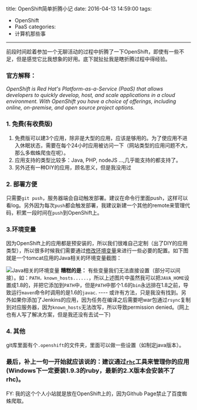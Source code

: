 title: OpenShift简单折腾小记
date: 2016-04-13 14:59:00
tags:
 - OpenShift
 - PaaS
categories:
  - 计算机那些事
---
前段时间趁着参加一个无聊活动的过程中折腾了一下OpenShift，即使有一些不足，但是感觉它比我想象的好用。底下就扯扯我是瞎折腾过程中得经验。

<!-- more -->
### 官方解释：
*OpenShift is Red Hat's Platform-as-a-Service (PaaS) that allows developers to quickly develop, host, and scale applications in a cloud environment. With OpenShift you have a choice of offerings, including online, on-premise, and open source project options.*

### 1. 免费(有收费版)
1. 免费版可以建3个应用，除非是大型的应用，应该是够用的。为了使应用不进入休眠状态，需要在每个24小时应用被访问一下（网站类型的应用问题不大，那么多蜘蛛爬虫在呢）。
2. 应用支持的类型比较多：Java, PHP, nodeJS ...,几乎能支持的都支持了。
3. 另外还有一种DIY的应用，顾名思义，但是我没用过

### 2. 部署方便
只需要`git push`，服务器端会自动触发部署。建议在命令行里面push，这样可以看log。另外因为每次`push`都会触发部署，我建议新建一个其他的remote来管理代码，积累一段时间在`push`到OpenShift上。

### 3.环境变量
因为OpenShift上的应用都是预安装的，所以我们很难自己定制（出了DIY的应用类型），所以很多时候我们需要通过[修改环境变量](https://developers.openshift.com/managing-your-applications/environment-variables.html)来进行一些必要的配置。如下图就是一个tomcat应用的Java相关的环境变量截图：

![Java相关的环境变量](https://dn-myblog.qbox.me/img/blog/openshift_java_env_vars.png "Java相关的环境变量")
**糟糕的是：** 有些变量我们无法直接设置（部分可以间接）。如：`PATH，known_hosts......`，所以上述图片中虽然我可以把`JAVA_HOME`设置成1.8的，并把它添加到`PATH`中，但是`PATH`中那个1.6的`bin`永远排在1.8之前，导致运行`maven`命令时调用的是1.6的`javac`. ---- 或许有方法，只是我没有找到。另外如果你添加了Jenkins的应用，因为任务在编译之后需要吧war包通过`rsync`复制到对应服务器，因为`known_hosts`无法改写，所以导致permission denied。(网上也有人写了解决方案，但是我还没有去试一下)

### 4. 其他
git库里面有个`.openshift`的文件夹，里面可以做一些设置（如制定java版本）。

### 最后，补上一句一开始就应该说的：建议通过[`rhc`](https://developers.openshift.com/managing-your-applications/client-tools.html)工具来管理你的应用(Windows下一定要装1.9.3的ruby，最新的2.X版本会安装不了rhc)。


FY: 我的这个个人小站就是放在OpenShift上的，因为Github Page禁止了百度蜘蛛爬取。